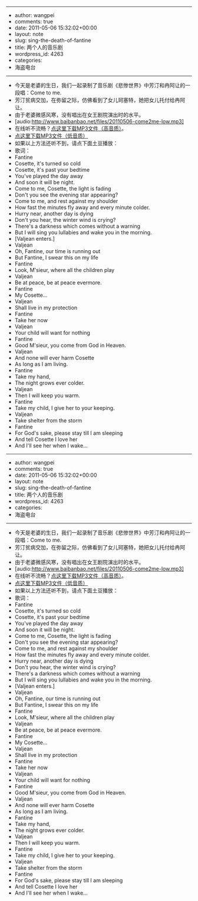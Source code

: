 - --
- author: wangpei
- comments: true
- date: 2011-05-06 15:32:02+00:00
- layout: note
- slug: sing-the-death-of-fantine
- title: 两个人的音乐剧
- wordpress_id: 4263
- categories:
- 海盗电台
- --
- 今天是老婆的生日，我们一起录制了音乐剧《悲惨世界》中芳汀和冉阿让的一段唱：Come to me.
- 芳汀贫病交加，在弥留之际，仿佛看到了女儿珂塞特，她把女儿托付给冉阿让。
- 由于老婆微感风寒，没有唱出在女王剧院演出时的水平。
- [audio:http://www.baibanbao.net/files/20110506-come2me-low.mp3]
- 在线听不流畅？[点这里下载MP3文件（高音质）](http://www.baibanbao.net/files/20110506-come2me.mp3)。
- [点这里下载MP3文件（低音质）](http://www.baibanbao.net/files/20110506-come2me-low.mp3)
- 如果以上方法还听不到，请点下面土豆播放：
- 歌词：
- Fantine 
- Cosette, it's turned so cold 
- Cosette, it's past your bedtime 
- You've played the day away 
- And soon it will be night. 
- Come to me, Cosette, the light is fading 
- Don't you see the evening star appearing? 
- Come to me, and rest against my shoulder 
- How fast the minutes fly away and every minute colder. 
- Hurry near, another day is dying 
- Don't you hear, the winter wind is crying? 
- There's a darkness which comes without a warning 
- But I will sing you lullabies and wake you in the morning. 
- [Valjean enters.] 
- Valjean 
- Oh, Fantine, our time is running out 
- But Fantine, I swear this on my life 
- Fantine 
- Look, M'sieur, where all the children play 
- Valjean 
- Be at peace, be at peace evermore. 
- Fantine 
- My Cosette... 
- Valjean 
- Shall live in my protection 
- Fantine 
- Take her now 
- Valjean 
- Your child will want for nothing 
- Fantine 
- Good M'sieur, you come from God in Heaven. 
- Valjean 
- And none will ever harm Cosette 
- As long as I am living. 
- Fantine 
- Take my hand, 
- The night grows ever colder. 
- Valjean 
- Then I will keep you warm. 
- Fantine 
- Take my child, I give her to your keeping. 
- Valjean 
- Take shelter from the storm 
- Fantine 
- For God's sake, please stay till I am sleeping 
- And tell Cosette I love her 
- And I'll see her when I wake... 
- --
- author: wangpei
- comments: true
- date: 2011-05-06 15:32:02+00:00
- layout: note
- slug: sing-the-death-of-fantine
- title: 两个人的音乐剧
- wordpress_id: 4263
- categories:
- 海盗电台
- --
- 今天是老婆的生日，我们一起录制了音乐剧《悲惨世界》中芳汀和冉阿让的一段唱：Come to me.
- 芳汀贫病交加，在弥留之际，仿佛看到了女儿珂塞特，她把女儿托付给冉阿让。
- 由于老婆微感风寒，没有唱出在女王剧院演出时的水平。
- [audio:http://www.baibanbao.net/files/20110506-come2me-low.mp3]
- 在线听不流畅？[点这里下载MP3文件（高音质）](http://www.baibanbao.net/files/20110506-come2me.mp3)。
- [点这里下载MP3文件（低音质）](http://www.baibanbao.net/files/20110506-come2me-low.mp3)
- 如果以上方法还听不到，请点下面土豆播放：
- 歌词：
- Fantine 
- Cosette, it's turned so cold 
- Cosette, it's past your bedtime 
- You've played the day away 
- And soon it will be night. 
- Come to me, Cosette, the light is fading 
- Don't you see the evening star appearing? 
- Come to me, and rest against my shoulder 
- How fast the minutes fly away and every minute colder. 
- Hurry near, another day is dying 
- Don't you hear, the winter wind is crying? 
- There's a darkness which comes without a warning 
- But I will sing you lullabies and wake you in the morning. 
- [Valjean enters.] 
- Valjean 
- Oh, Fantine, our time is running out 
- But Fantine, I swear this on my life 
- Fantine 
- Look, M'sieur, where all the children play 
- Valjean 
- Be at peace, be at peace evermore. 
- Fantine 
- My Cosette... 
- Valjean 
- Shall live in my protection 
- Fantine 
- Take her now 
- Valjean 
- Your child will want for nothing 
- Fantine 
- Good M'sieur, you come from God in Heaven. 
- Valjean 
- And none will ever harm Cosette 
- As long as I am living. 
- Fantine 
- Take my hand, 
- The night grows ever colder. 
- Valjean 
- Then I will keep you warm. 
- Fantine 
- Take my child, I give her to your keeping. 
- Valjean 
- Take shelter from the storm 
- Fantine 
- For God's sake, please stay till I am sleeping 
- And tell Cosette I love her 
- And I'll see her when I wake... 
